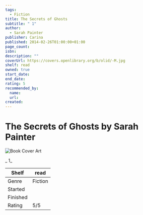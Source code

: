 ```yaml
---
tags:
  - Fiction
title: The Secrets of Ghosts
subtitle: " 1"
author:
  - Sarah Painter
publisher: Carina
published: 2014-02-26T01:00:00+01:00
page_count:
isbn:
description: ""
coverUrl: https://covers.openlibrary.org/b/olid/-M.jpg
shelf: read
owned: true
start_date:
end_date:
rating: 5
recommended_by:
  name:
  url:
created:
---
```


# The Secrets of Ghosts by Sarah Painter

![Book Cover Art](https://covers.openlibrary.org/b/olid/-M.jpg)

_ 1_

| Shelf | read |
| --- | --- |
| Genre | Fiction |
| Started |  |
| Finished |  |
| Rating | 5/5 |

